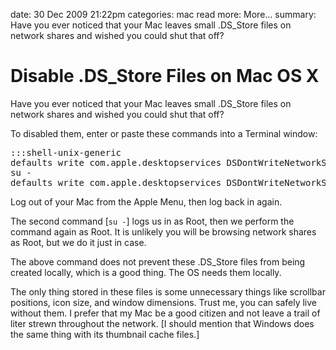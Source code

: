date: 30 Dec 2009 21:22pm
categories: mac
read more: More&#8230;
summary: Have you ever noticed that your Mac leaves small .DS_Store files on network shares and wished you could shut that off?

# Disable .DS_Store Files on Mac OS X

Have you ever noticed that your Mac leaves small .DS_Store files on network shares and wished you could shut that off?

To disabled them, enter or paste these commands into a Terminal window:

<pre>:::shell-unix-generic
defaults write com.apple.desktopservices DSDontWriteNetworkStores true
su -
defaults write com.apple.desktopservices DSDontWriteNetworkStores true
</pre>

Log out of your Mac from the Apple Menu, then log back in again.

The second command \[`su -`\] logs us in as Root, then we perform the command again as Root.  It is unlikely you will be browsing network shares as Root, but we do it just in case.

The above command does not prevent these .DS_Store files from being created locally, which is a good thing.  The OS needs them locally.

The only thing stored in these files is some unnecessary things like scrollbar positions, icon size, and window dimensions.  Trust me, you can safely live without them.  I prefer that my Mac be a good citizen and not leave a trail of liter strewn throughout the network.  \[I should mention that Windows does the same thing with its thumbnail cache files.\]
